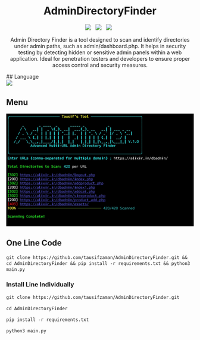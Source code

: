 <div align=center>

# AdminDirectoryFinder
 
 <p>
 <img src="https://img.shields.io/github/stars/tausifzaman/AdminDirectoryFinder?color=%23DF0067&style=for-the-badge"/> &nbsp;
 <img src="https://img.shields.io/github/forks/tausifzaman/AdminDirectoryFinder?color=%239999FF&style=for-the-badge"/> &nbsp;
 <img src="https://img.shields.io/github/license/tausifzaman/AdminDirectoryFinder?color=%23E8E8E8&style=for-the-badge"/> &nbsp;
 
</p>
 <p>
Admin Directory Finder is a tool designed to scan and identify directories under admin paths, such as admin/dashboard.php. It helps in security testing by detecting hidden or sensitive admin panels within a web application. Ideal for penetration testers and developers to ensure proper access control and security measures.</p></div>
 ## Language</br>
 <img src="https://img.shields.io/badge/Python-FFDD00?style=for-the-badge&logo=python&logoColor=blue"/></br>

 ## Menu
![AdminDirectoryFinder](https://raw.githubusercontent.com/tausifzaman/AdminDirectoryFinder/refs/heads/main/screenshot.jpg)


## One Line Code
```
git clone https://github.com/tausifzaman/AdminDirectoryFinder.git && cd AdminDirectoryFinder && pip install -r requirements.txt && python3 main.py
```
### Install Line Individually 
```
git clone https://github.com/tausifzaman/AdminDirectoryFinder.git 
```
``` 
cd AdminDirectoryFinder
```
```
pip install -r requirements.txt
```
```
python3 main.py
```
